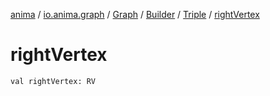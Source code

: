 [anima](../../../../index.md) / [io.anima.graph](../../../index.md) / [Graph](../../index.md) / [Builder](../index.md) / [Triple](index.md) / [rightVertex](./right-vertex.md)

# rightVertex

`val rightVertex: RV`
